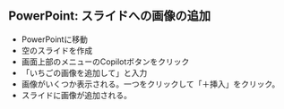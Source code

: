 ## PowerPoint: スライドへの画像の追加

- PowerPointに移動
- 空のスライドを作成
- 画面上部のメニューのCopilotボタンをクリック
- 「いちごの画像を追加して」と入力
- 画像がいくつか表示される。一つをクリックして「＋挿入」をクリック。
- スライドに画像が追加される。

